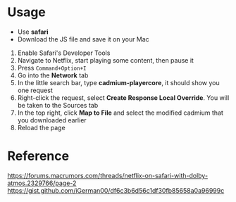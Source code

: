 # Usage  
- Use **safari**  
- Download the JS file and save it on your Mac  

1. Enable Safari's Developer Tools  
2. Navigate to Netflix, start playing some content, then pause it
3. Press `Command+Option+I`
4. Go into the **Network** tab
5. In the little search bar, type **cadmium-playercore**, it should show you one request
6. Right-click the request, select **Create Response Local Override**. You will be taken to the Sources tab
7. In the top right, click **Map to File** and select the modified cadmium that you downloaded earlier
8. Reload the page


# Reference
https://forums.macrumors.com/threads/netflix-on-safari-with-dolby-atmos.2329766/page-2  
https://gist.github.com/iGerman00/df6c3b6d56c1df30fb85658a0a96999c
